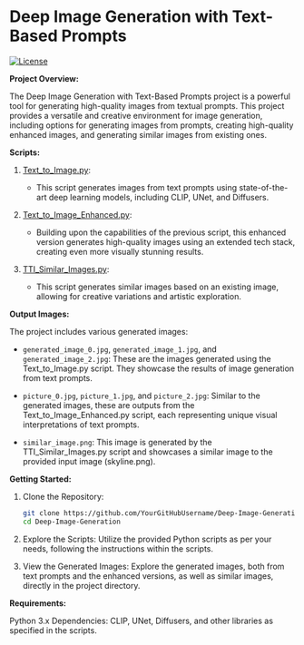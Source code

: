 # Deep Image Generation with Text-Based Prompts

[![License](https://img.shields.io/badge/License-MIT-blue.svg)](https://github.com/YourGitHubUsername/Deep-Image-Generation/blob/main/LICENSE)

**Project Overview:**

The Deep Image Generation with Text-Based Prompts project is a powerful tool for generating high-quality images from textual prompts. This project provides a versatile and creative environment for image generation, including options for generating images from prompts, creating high-quality enhanced images, and generating similar images from existing ones.

**Scripts:**

1. [Text_to_Image.py](Text_to_Image.py):
   - This script generates images from text prompts using state-of-the-art deep learning models, including CLIP, UNet, and Diffusers.

2. [Text_to_Image_Enhanced.py](Text_to_Image_Enhanced.py):
   - Building upon the capabilities of the previous script, this enhanced version generates high-quality images using an extended tech stack, creating even more visually stunning results.

3. [TTI_Similar_Images.py](TTI_Similar_Images.py):
   - This script generates similar images based on an existing image, allowing for creative variations and artistic exploration.
  
**Output Images:**

The project includes various generated images:
- `generated_image_0.jpg`, `generated_image_1.jpg`, and `generated_image_2.jpg`: These are the images generated using the Text_to_Image.py script. They showcase the results of image generation from text prompts.

- `picture_0.jpg`, `picture_1.jpg`, and `picture_2.jpg`: Similar to the generated images, these are outputs from the Text_to_Image_Enhanced.py script, each representing unique visual interpretations of text prompts.

- `similar_image.png`: This image is generated by the TTI_Similar_Images.py script and showcases a similar image to the provided input image (skyline.png).

**Getting Started:**

1. Clone the Repository:
   ```sh
   git clone https://github.com/YourGitHubUsername/Deep-Image-Generation.git
   cd Deep-Image-Generation

2. Explore the Scripts: Utilize the provided Python scripts as per your needs, following the instructions within the scripts.

3. View the Generated Images: Explore the generated images, both from text prompts and the enhanced versions, as well as similar images, directly in the project directory.

**Requirements:**

Python 3.x
Dependencies: CLIP, UNet, Diffusers, and other libraries as specified in the scripts.
